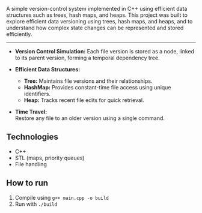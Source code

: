 

A simple version-control system implemented in C++ using efficient data structures such as trees, hash maps, and heaps.
This project was built to explore efficient data versioning using trees, hash maps, and heaps, and to understand how complex state changes can be represented and stored efficiently.

---


- **Version Control Simulation:** 
  Each file version is stored as a node, linked to its parent version, forming a temporal dependency tree.

- **Efficient Data Structures:**  
  - **Tree:** Maintains file versions and their relationships.  
  - **HashMap:** Provides constant-time file access using unique identifiers.  
  - **Heap:** Tracks recent file edits for quick retrieval.


- **Time Travel:**  
  Restore any file to an older version using a single command.







## Technologies
- C++
- STL (maps, priority queues)
- File handling


## How to run
1. Compile using `g++ main.cpp -o build`
2. Run with `./build`
